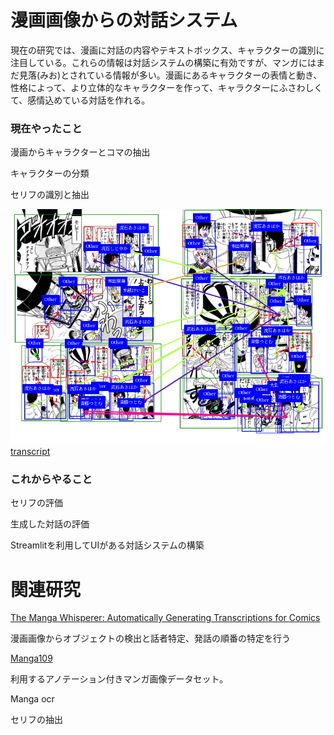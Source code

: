 # 漫画画像からの対話システム
<p>現在の研究では、漫画に対話の内容やテキストボックス、キャラクターの識別に注目している。これらの情報は対話システムの構築に有効ですが、マンガにはまだ見落(みお)とされている情報が多い。漫画にあるキャラクターの表情と動き、性格によって、より立体的なキャラクターを作って、キャラクターにふさわしくて、感情込めている対話を作れる。</p>

### 現在やったこと
<p>漫画からキャラクターとコマの抽出</p>
<p>キャラクターの分類</p>
<p>セリフの識別と抽出</p>
<img src="/page.png">
<a href="/transcript.txt">transcript</a>

### これからやること
<p>セリフの評価</p>
<p>生成した対話の評価</p>
<p>Streamlitを利用してUIがある対話システムの構築</p>


# 関連研究
<a href="https://colab.research.google.com/github/roboflow-ai/notebooks/blob/main/notebooks/train-yolov10-object-detection-on-custom-dataset.ipynb#scrollTo=SaKTSzSWnG7s">The Manga Whisperer: Automatically Generating Transcriptions for Comics </a>
<p>漫画画像からオブジェクトの検出と話者特定、発話の順番の特定を行う</p>


<a href="https://arxiv.org/abs/2401.10224">Manga109</a>
<p>利用するアノテーション付きマンガ画像データセット。</p>

<p>Manga ocr</p>
<p>セリフの抽出</p>
